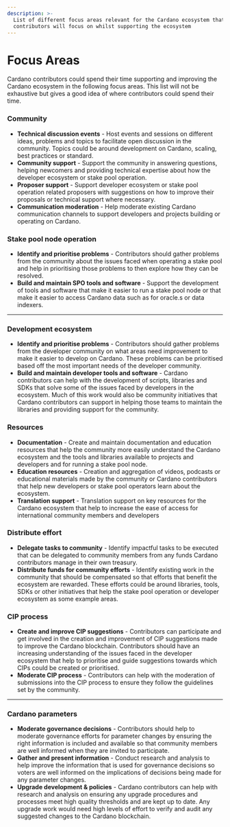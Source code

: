 ```yaml
---
description: >-
  List of different focus areas relevant for the Cardano ecosystem that
  contributors will focus on whilst supporting the ecosystem
---
```


# Focus Areas

Cardano contributors could spend their time supporting and improving the Cardano ecosystem in the following focus areas. This list will not be exhaustive but gives a good idea of where contributors could spend their time.



### **Community**

* **Technical discussion events** - Host events and sessions on different ideas, problems and topics to facilitate open discussion in the community. Topics could be around development on Cardano, scaling, best practices or standard.
* **Community support** - Support the community in answering questions, helping newcomers and providing technical expertise about how the developer ecosystem or stake pool operation.
* **Proposer support** - Support developer ecosystem or stake pool operation related proposers with suggestions on how to improve their proposals or technical support where necessary.
* **Communication moderation** - Help moderate existing Cardano communication channels to support developers and projects building or operating on Cardano.



### **Stake pool node operation**

* **Identify and prioritise problems** - Contributors should gather problems from the community about the issues faced when operating a stake pool and help in prioritising those problems to then explore how they can be resolved.
* **Build and maintain SPO tools and software** - Support the development of tools and software that make it easier to run a stake pool node or that make it easier to access Cardano data such as for oracle.s or data indexers.

****

### **Development ecosystem**

* **Identify and prioritise problems** - Contributors should gather problems from the developer community on what areas need improvement to make it easier to develop on Cardano. These problems can be prioritised based off the most important needs of the developer community.
* **Build and maintain developer tools and software** - Cardano contributors can help with the development of scripts, libraries and SDKs that solve some of the issues faced by developers in the ecosystem. Much of this work would also be community initiatives that Cardano contributors can support in helping those teams to maintain the libraries and providing support for the community.



### **Resources**

* **Documentation** - Create and maintain documentation and education resources that help the community more easily understand the Cardano ecosystem and the tools and libraries available to projects and developers and for running a stake pool node.
* **Education resources** - Creation and aggregation of videos, podcasts or educational materials made by the community or Cardano contributors that help new developers or stake pool operators learn about the ecosystem.
* **Translation support** - Translation support on key resources for the Cardano ecosystem that help to increase the ease of access for international community members and developers



### **Distribute effort**

* **Delegate tasks to community** - Identify impactful tasks to be executed that can be delegated to community members from any funds Cardano contributors manage in their own treasury.
* **Distribute funds for community efforts** - Identify existing work in the community that should be compensated so that efforts that benefit the ecosystem are rewarded. These efforts could be around libraries, tools, SDKs or other initiatives that help the stake pool operation or developer ecosystem as some example areas.



### CIP process

* **Create and improve CIP suggestions** - Contributors can participate and get involved in the creation and improvement of CIP suggestions made to improve the Cardano blockchain. Contributors should have an increasing understanding of the issues faced in the developer ecosystem that help to prioritise and guide suggestions towards which CIPs could be created or prioritised.
* **Moderate CIP process** - Contributors can help with the moderation of submissions into the CIP process to ensure they follow the guidelines set by the community.&#x20;

****

### **Cardano parameters**

* **Moderate governance decisions** - Contributors should help to moderate governance efforts for parameter changes by ensuring the right information is included and available so that community members are well informed when they are invited to participate.
* **Gather and present information** - Conduct research and analysis to help improve the information that is used for governance decisions so voters are well informed on the implications of decisions being made for any parameter changes.
* **Upgrade development & policies** - Cardano contributors can help with research and analysis on ensuring any upgrade procedures and processes meet high quality thresholds and are kept up to date. Any upgrade work would need high levels of effort to verify and audit any suggested changes to the Cardano blockchain.&#x20;

